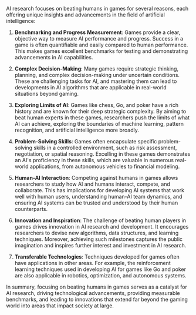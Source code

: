 AI research focuses on beating humans in games for several reasons, each offering unique insights and advancements in the field of artificial intelligence:

1. **Benchmarking and Progress Measurement**: Games provide a clear, objective way to measure AI performance and progress. Success in a game is often quantifiable and easily compared to human performance. This makes games excellent benchmarks for testing and demonstrating advancements in AI capabilities.

2. **Complex Decision-Making**: Many games require strategic thinking, planning, and complex decision-making under uncertain conditions. These are challenging tasks for AI, and mastering them can lead to developments in AI algorithms that are applicable in real-world situations beyond gaming.

3. **Exploring Limits of AI**: Games like chess, Go, and poker have a rich history and are known for their deep strategic complexity. By aiming to beat human experts in these games, researchers push the limits of what AI can achieve, exploring the boundaries of machine learning, pattern recognition, and artificial intelligence more broadly.

4. **Problem-Solving Skills**: Games often encapsulate specific problem-solving skills in a controlled environment, such as risk assessment, negotiation, or spatial reasoning. Excelling in these games demonstrates an AI's proficiency in these skills, which are valuable in numerous real-world applications, from autonomous vehicles to financial modeling.

5. **Human-AI Interaction**: Competing against humans in games allows researchers to study how AI and humans interact, compete, and collaborate. This has implications for developing AI systems that work well with human users, understanding human-AI team dynamics, and ensuring AI systems can be trusted and understood by their human counterparts.

6. **Innovation and Inspiration**: The challenge of beating human players in games drives innovation in AI research and development. It encourages researchers to devise new algorithms, data structures, and learning techniques. Moreover, achieving such milestones captures the public imagination and inspires further interest and investment in AI research.

7. **Transferable Technologies**: Techniques developed for games often have applications in other areas. For example, the reinforcement learning techniques used in developing AI for games like Go and poker are also applicable in robotics, optimization, and autonomous systems.

In summary, focusing on beating humans in games serves as a catalyst for AI research, driving technological advancements, providing measurable benchmarks, and leading to innovations that extend far beyond the gaming world into areas that impact society at large.
